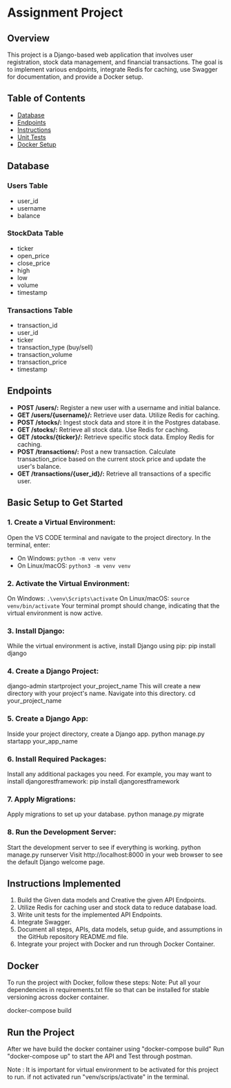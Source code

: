 # Assignment Project

## Overview

This project is a Django-based web application that involves user registration, stock data management, and financial transactions. The goal is to implement various endpoints, integrate Redis for caching, use Swagger for documentation, and provide a Docker setup.

## Table of Contents

- [Database](#database)
- [Endpoints](#endpoints)
- [Instructions](#instructions)
- [Unit Tests](#unit-tests)
- [Docker Setup](#docker-setup)

## Database

### Users Table

- user_id
- username
- balance

### StockData Table

- ticker
- open_price
- close_price
- high
- low
- volume
- timestamp

### Transactions Table

- transaction_id
- user_id
- ticker
- transaction_type (buy/sell)
- transaction_volume
- transaction_price
- timestamp

## Endpoints

- **POST /users/:** Register a new user with a username and initial balance.
- **GET /users/{username}/:** Retrieve user data. Utilize Redis for caching.
- **POST /stocks/:** Ingest stock data and store it in the Postgres database.
- **GET /stocks/:** Retrieve all stock data. Use Redis for caching.
- **GET /stocks/{ticker}/:** Retrieve specific stock data. Employ Redis for caching.
- **POST /transactions/:** Post a new transaction. Calculate transaction_price based on the current stock price and update the user's balance.
- **GET /transactions/{user_id}/:** Retrieve all transactions of a specific user.


## Basic Setup to Get Started

### 1. Create a Virtual Environment:
Open the VS CODE terminal and navigate to the project directory. In the terminal, enter:
- On Windows: `python -m venv venv`
- On Linux/macOS: `python3 -m venv venv`

### 2. Activate the Virtual Environment:
On Windows: `.\venv\Scripts\activate`
On Linux/macOS: `source venv/bin/activate`
Your terminal prompt should change, indicating that the virtual environment is now active.

### 3. Install Django:
While the virtual environment is active, install Django using pip:
pip install django

### 4. Create a Django Project:
django-admin startproject your_project_name
This will create a new directory with your project's name. Navigate into this directory.
cd your_project_name

### 5. Create a Django App:
Inside your project directory, create a Django app.
python manage.py startapp your_app_name


### 6. Install Required Packages:
Install any additional packages you need. For example, you may want to install djangorestframework:
pip install djangorestframework


### 7. Apply Migrations:
Apply migrations to set up your database.
python manage.py migrate


### 8. Run the Development Server:
Start the development server to see if everything is working.
python manage.py runserver
Visit http://localhost:8000 in your web browser to see the default Django welcome page.









## Instructions Implemented

1. Build the Given data models and Creative the given API Endpoints. 
2. Utilize Redis for caching user and stock data to reduce database load.
3. Write unit tests for the implemented API Endpoints.
4. Integrate Swagger. 
5. Document all steps, APIs, data models, setup guide, and assumptions in the GitHub repository README.md file.
6. Integrate your project with Docker and run through Docker Container.  


## Docker 

To run the project with Docker, follow these steps:
Note: Put all your dependencies in requirements.txt file so that can be installed for stable versioning across docker container. 

  docker-compose build


## Run the Project
After we have build the docker container using "docker-compose build"
Run "docker-compose up"
to start the API and Test through postman. 


Note : It is important for virtual environment to be activated for this project to run. 
if not activated run "venv/scrips/activate" in the terminal. 
